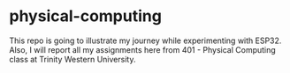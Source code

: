 # physical-computing
This repo is going to illustrate my journey while experimenting with ESP32. Also, I will report all my assignments here from 401 - Physical Computing class at Trinity Western University. 
